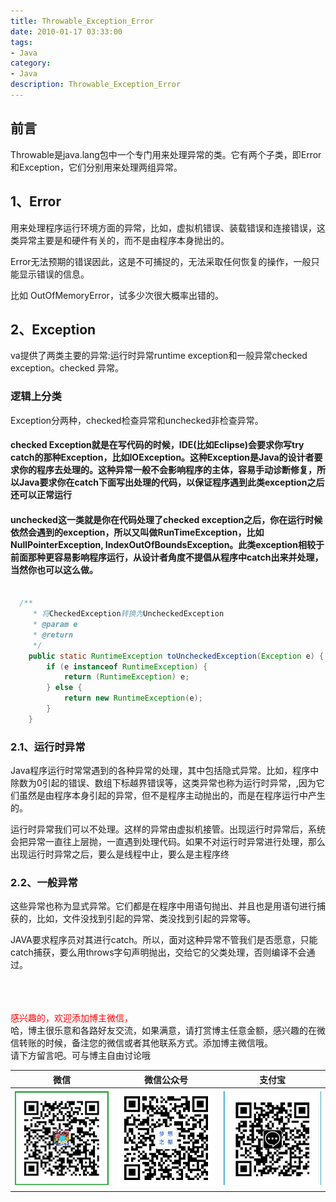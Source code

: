 ```yaml
---
title: Throwable_Exception_Error
date: 2010-01-17 03:33:00
tags: 
- Java
category: 
- Java
description: Throwable_Exception_Error
---
```

<!-- image url 
https://raw.githubusercontent.com/HealerJean/HealerJean.github.io/master/blogImages
　　首行缩进
<font color="red">  </font>

<font  color="red" size="4">   </font>


<font size="4">   </font>
-->

## 前言

Throwable是java.lang包中一个专门用来处理异常的类。它有两个子类，即Error 和Exception，它们分别用来处理两组异常。 


## 1、Error

用来处理程序运行环境方面的异常，比如，虚拟机错误、装载错误和连接错误，这类异常主要是和硬件有关的，而不是由程序本身抛出的。 <br/>

Error无法预期的错误因此，这是不可捕捉的，无法采取任何恢复的操作，一般只能显示错误的信息。<br/>

比如 OutOfMemoryError，试多少次很大概率出错的。


## 2、Exception

va提供了两类主要的异常:运行时异常runtime exception和一般异常checked exception。checked 异常。

### 逻辑上分类

Exception分两种，checked检查异常和unchecked非检查异常。

#### checked Exception就是在写代码的时候，IDE(比如Eclipse)会要求你写try catch的那种Exception，比如IOException。这种Exception是Java的设计者要求你的程序去处理的。这种异常一般不会影响程序的主体，容易手动诊断修复，所以Java要求你在catch下面写出处理的代码，以保证程序遇到此类exception之后还可以正常运行

#### unchecked这一类就是你在代码处理了checked exception之后，你在运行时候依然会遇到的exception，所以又叫做RunTimeException，比如NullPointerException, IndexOutOfBoundsException。此类exception相较于前面那种更容易影响程序运行，从设计者角度不提倡从程序中catch出来并处理，当然你也可以这么做。


```java

  /**
     * 将CheckedException转换为UncheckedException
     * @param e
     * @return
     */
    public static RuntimeException toUncheckedException(Exception e) {
        if (e instanceof RuntimeException) {
            return (RuntimeException) e;
        } else {
            return new RuntimeException(e);
        }
    }


```



### 2.1、运行时异常

Java程序运行时常常遇到的各种异常的处理，其中包括隐式异常。比如，程序中除数为0引起的错误、数组下标越界错误等，这类异常也称为运行时异常，,因为它们虽然是由程序本身引起的异常，但不是程序主动抛出的，而是在程序运行中产生的。<br/>

运行时异常我们可以不处理。这样的异常由虚拟机接管。出现运行时异常后，系统会把异常一直往上层抛，一直遇到处理代码。如果不对运行时异常进行处理，那么出现运行时异常之后，要么是线程中止，要么是主程序终

### 2.2、一般异常

这些异常也称为显式异常。它们都是在程序中用语句抛出、并且也是用语句进行捕获的，比如，文件没找到引起的异常、类没找到引起的异常等。 <br/>

JAVA要求程序员对其进行catch。所以，面对这种异常不管我们是否愿意，只能 catch捕获，要么用throws字句声明抛出，交给它的父类处理，否则编译不会通过。   



<br/><br/><br/>
<font color="red"> 感兴趣的，欢迎添加博主微信， </font><br/>
哈，博主很乐意和各路好友交流，如果满意，请打赏博主任意金额，感兴趣的在微信转账的时候，备注您的微信或者其他联系方式。添加博主微信哦。
<br/>
请下方留言吧。可与博主自由讨论哦

|微信 | 微信公众号|支付宝|
|:-------:|:-------:|:------:|
| ![微信](https://raw.githubusercontent.com/HealerJean/HealerJean.github.io/master/assets/img/tctip/weixin.jpg)|![微信公众号](https://raw.githubusercontent.com/HealerJean/HealerJean.github.io/master/assets/img/my/qrcode_for_gh_a23c07a2da9e_258.jpg)|![支付宝](https://raw.githubusercontent.com/HealerJean/HealerJean.github.io/master/assets/img/tctip/alpay.jpg) |




<!-- Gitalk 评论 start  -->

<link rel="stylesheet" href="https://unpkg.com/gitalk/dist/gitalk.css">
<script src="https://unpkg.com/gitalk@latest/dist/gitalk.min.js"></script> 
<div id="gitalk-container"></div>    
 <script type="text/javascript">
    var gitalk = new Gitalk({
		clientID: `1d164cd85549874d0e3a`,
		clientSecret: `527c3d223d1e6608953e835b547061037d140355`,
		repo: `HealerJean.github.io`,
		owner: 'HealerJean',
		admin: ['HealerJean'],
		id: 'UbQ31gNiwspmn0cj',
    });
    gitalk.render('gitalk-container');
</script> 

<!-- Gitalk end -->

